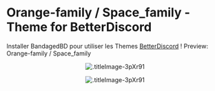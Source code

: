 # Orange-family / Space_family - Theme for BetterDiscord
Installer BandagedBD pour utiliser les Themes  [BetterDiscord](https://betterdiscord.net/home/) !
Preview: Orange-family / Space_family

<p align="center">
  <img alt=".titleImage-3pXr91" src="https://i.imgur.com/OxNaNFO.png">
</p>
<p align="center">
  <img alt=".titleImage-3pXr91" src="https://i.imgur.com/budElif.png">
</p>
